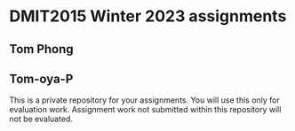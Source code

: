 # DMIT2015 Winter 2023 assignments

## Tom Phong

## Tom-oya-P

This is a private repository for your assignments. 
You will use this only for evaluation work. 
Assignment work not submitted within this repository will not be evaluated.
